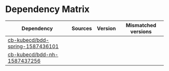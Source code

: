# Dependency Matrix

Dependency | Sources | Version | Mismatched versions
---------- | ------- | ------- | -------------------
[cb-kubecd/bdd-spring-1587436101](https://github.com/cb-kubecd/bdd-spring-1587436101.git) |  | []() | 
[cb-kubecd/bdd-nh-1587437256](https://github.com/cb-kubecd/bdd-nh-1587437256.git) |  | []() | 
